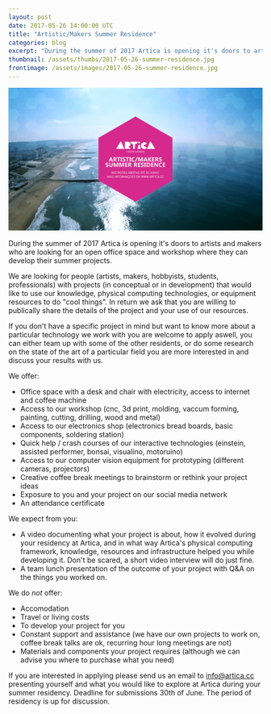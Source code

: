 ```yaml
---
layout: post
date: 2017-05-26 14:00:00 UTC
title: "Artistic/Makers Summer Residence"
categories: blog
excerpt: "During the summer of 2017 Artica is opening it's doors to artists and makers who are looking for an office space and workshop where they can develop their summer projects."
thumbnail: /assets/thumbs/2017-05-26-summer-residence.jpg
frontimage: /assets/images/2017-05-26-summer-residence.jpg
---
```


![](/assets/images/2017-05-26-summer-residence.jpg)

During the summer of 2017 Artica is opening it's doors to artists and makers who are looking for an open office space and workshop where they can develop their summer projects.
 
We are looking for people (artists, makers, hobbyists, students, professionals) with projects (in conceptual or in development) that would like to use our knowledge, physical computing technologies, or equipment resources to do "cool things". In return we ask that you are willing to publically share the details of the project and your use of our resources.
 
If you don't have a specific project in mind but want to know more about a particular technology we work with you are welcome to apply aswell, you can either team up with some of the other residents, or do some research on the state of the art of a particular field you are more interested in and discuss your results with us.
 
We offer:

- Office space with a desk and chair with electricity, access to internet and coffee machine
- Access to our workshop (cnc, 3d print, molding, vaccum forming, painting, cutting, drilling, wood and metal)
- Access to our electronics shop (electronics bread boards, basic components, soldering station)
- Quick help / crash courses of our interactive technologies (einstein, assisted performer, bonsai, visualino, motoruino)
- Access to our computer vision equipment for prototyping (different cameras, projectors)
- Creative coffee break meetings to brainstorm or rethink your project ideas
- Exposure to you and your project on our social media network
- An attendance certificate
 
We expect from you:

- A video documenting what your project is about, how it evolved during your residency at Artica, and in what way Artica's physical computing framework, knowledge, resources and infrastructure helped you while developing it. Don't be scared, a short video interview will do just fine.
- A team lunch presentation of the outcome of your project with Q&A on the things you worked on.
 
We do _not_ offer:

- Accomodation
- Travel or living costs
- To develop your project for you
- Constant support and assistance (we have our own projects to work on, coffee break talks are ok, recurring hour long meetings are not)
- Materials and components your project requires (although we can advise you where to purchase what you need)

If you are interested in applying please send us an email to <a href="mailto:info@artica.cc?subject=Artist/Makers Summer Residency">info@artica.cc</a> presenting yourself and what you would like to explore at Artica during your summer residency. Deadline for submissions 30th of June. The period of residency is up for discussion.
